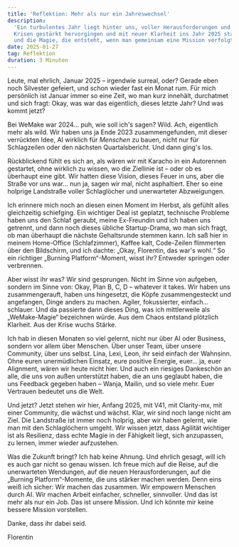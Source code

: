 ```yaml
---
title: 'Reflektion: Mehr als nur ein Jahreswechsel'
description:
  'Ein turbulentes Jahr liegt hinter uns, voller Herausforderungen und unerwarteter Wendungen. Erfahre, wie wir aus
  Krisen gestärkt hervorgingen und mit neuer Klarheit ins Jahr 2025 starten. Eine Geschichte über Teamgeist, Agilität
  und die Magie, die entsteht, wenn man gemeinsam eine Mission verfolgt.'
date: 2025-01-27
tag: Reflektion
duration: 3 Minuten
---
```


Leute, mal ehrlich, Januar 2025 – irgendwie surreal, oder? Gerade eben noch Silvester gefeiert, und schon wieder fast
ein Monat rum. Für mich persönlich ist Januar immer so eine Zeit, wo man kurz innehält, durchatmet und sich fragt: Okay,
was war das eigentlich, dieses letzte Jahr? Und was kommt jetzt?

Bei WeMake war 2024… puh, wie soll ich's sagen? Wild. Ach, eigentlich mehr als wild. Wir haben uns ja Ende 2023
zusammengefunden, mit dieser verrückten Idee, AI wirklich für _Menschen_ zu bauen, nicht nur für Schlagzeilen oder den
nächsten Quartalsbericht. Und dann ging's los.

Rückblickend fühlt es sich an, als wären wir mit Karacho in ein Autorennen gestartet, ohne wirklich zu wissen, wo die
Ziellinie ist – oder ob es überhaupt eine gibt. Wir hatten diese Vision, dieses Feuer in uns, aber die Straße vor uns
war… nun ja, sagen wir mal, nicht asphaltiert. Eher so eine holprige Landstraße voller Schlaglöcher und unerwarteter
Abzweigungen.

Ich erinnere mich noch an diesen einen Moment im Herbst, als gefühlt alles gleichzeitig schiefging. Ein wichtiger Deal
ist geplatzt, technische Probleme haben uns den Schlaf geraubt, meine Ex-Freundin und ich haben uns getrennt, und dann
noch dieses übliche Startup-Drama, wo man sich fragt, ob man überhaupt die nächste Gehaltsrunde stemmen kann. Ich saß
hier in meinem Home-Office (Schlafzimmer), Kaffee kalt, Code-Zeilen flimmerten über den Bildschirm, und ich dachte:
„Okay, Florentin, das war's wohl.“ So ein richtiger „Burning Platform“-Moment, wisst ihr? Entweder springen oder
verbrennen.

Aber wisst ihr was? Wir sind gesprungen. Nicht im Sinne von aufgeben, sondern im Sinne von: Okay, Plan B, C, D –
whatever it takes. Wir haben uns zusammengerauft, haben uns hingesetzt, die Köpfe zusammengesteckt und angefangen, Dinge
anders zu machen. Agiler, fokussierter, einfach… schlauer. Und da passierte dann dieses Ding, was ich mittlerweile als
„WeMake-Magie“ bezeichnen würde. Aus dem Chaos entstand plötzlich Klarheit. Aus der Krise wuchs Stärke.

Ich hab in diesen Monaten so viel gelernt, nicht nur über AI oder Business, sondern vor allem über Menschen. Über unser
Team, über unsere Community, über uns selbst. Lina, Lexi, Leon, ihr seid einfach der Wahnsinn. Ohne euren unermüdlichen
Einsatz, eure positive Energie, euer… ja, euer Alignment, wären wir heute nicht hier. Und auch ein riesiges Dankeschön
an alle, die uns von außen unterstützt haben, die an uns geglaubt haben, die uns Feedback gegeben haben – Wanja, Mailin,
und so viele mehr. Euer Vertrauen bedeutet uns die Welt.

Und jetzt? Jetzt stehen wir hier, Anfang 2025, mit V41, mit Clarity-mx, mit einer Community, die wächst und wächst.
Klar, wir sind noch lange nicht am Ziel. Die Landstraße ist immer noch holprig, aber wir haben gelernt, wie man mit den
Schlaglöchern umgeht. Wir wissen jetzt, dass Agilität wichtiger ist als Resilienz, dass echte Magie in der Fähigkeit
liegt, sich anzupassen, zu lernen, immer wieder aufzustehen.

Was die Zukunft bringt? Ich hab keine Ahnung. Und ehrlich gesagt, will ich es auch gar nicht so genau wissen. Ich freue
mich auf die Reise, auf die unerwarteten Wendungen, auf die neuen Herausforderungen, auf die „Burning Platform“-Momente,
die uns stärker machen werden. Denn eins weiß ich sicher: Wir machen das zusammen. Wir empowern Menschen durch AI. Wir
machen Arbeit einfacher, schneller, sinnvoller. Und das ist mehr als nur ein Job. Das ist unsere Mission. Und ich könnte
mir keine bessere Mission vorstellen.

Danke, dass ihr dabei seid.

Florentin
